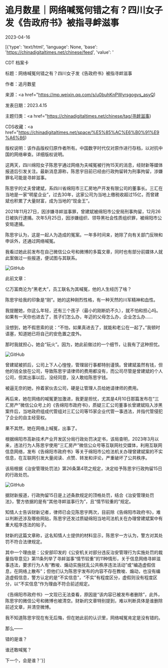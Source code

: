 # 追月数星｜网络喊冤何错之有？四川女子发《告政府书》被指寻衅滋事

2023-04-16

[{'type': 'text/html', 'language': None, 'base': 'https://chinadigitaltimes.net/chinese/feed', 'value': '

CDT 档案卡

标题：网络喊冤何错之有？四川女子发《告政府书》被指寻衅滋事

作者：追月数星

来源：<a href="https://mp.weixin.qq.com/s/u0buhKnPWyrsgogvs_asyQ)

发表日期：2023.4.15

主题归类：<a href="https://chinadigitaltimes.net/chinese/tag/寻衅滋事)

CDS收藏：<a href="https://chinadigitaltimes.net/space/%E5%85%AC%E6%B0%91%E9%A6%86)

版权说明：该作品版权归原作者所有。中国数字时代仅对原作进行存档，以对抗中国的网络审查。详细版权说明。





这两天，四川绵阳女子陈思宇通过网络为夫喊冤被行拘15天的消息，经财新等媒体报道后引发关注。最新消息源称，陈思宇目前已经由行政拘留转为刑事拘留，涉嫌罪名可能是寻衅滋事。

陈思宇的丈夫曾建斌，系四川省绵阳市三汇房地产开发有限公司的董事长。三汇在当地是一家“明星企业”，过去30年，这家公司为当地上缴税收超过15亿，而曾建斌也积累了大量财富，成为当地的“现金王”。

2021年11月27日，因涉嫌寻衅滋事罪，曾建斌被绵阳市公安局刑事拘留，12月26日被执行逮捕。次年5月25日，因涉嫌组织、领导黑社会性质组织罪，被绵阳市公安局逮捕。

陈思宇认为，这是一起人为造成的冤案。一年多时间来，她除了向有关部门反映和申诉外，还通过网络喊冤。

我看过她此前发布在自己微信公众号和微博的多篇文章，同时也有部分前媒体人就此案做过一些报道，便试图与其联系。

![GitHub](https://chinadigitaltimes.net/chinese/files/2023/04/post-695001-643b81079087d.)

此前文章：

亿万富商沦为“黑老大”，员工联名为其喊冤，他的人生经历了啥？

陈思宇给我的印象是“刚”。她的这种刚烈性格，有一种天然的川军精神和血性。

我提醒她，你这么年轻，还有三个孩子（最小的刚断奶不久），就不怕和担心吗。如果有一天你也进去了，孩子们怎么办，年迈的父母怎么办，企业怎么办……

没想到，她不假思索的说：“不怕，如果真进去了，就能和老公在一起了。”我顿时语塞，知道她已将自己的安危置之度外。

那时我就担心，她会“玩火”。因为，她此前做过的一个细节，让我有了这种担忧。

![GitHub](https://chinadigitaltimes.net/chinese/files/2023/04/post-695001-643b810799b00.)

曾建斌被抓后，公司上下人心惶惶，管理层行事都特别谨慎。曾建斌虽然有钱，但他的钱全放在公司，导致陈思宇请律师的费用都没有，而公司尽管是曾建斌的个人公司，但其出事以后，没经同意，没人敢给陈思宇钱。

被逼无奈的她，拎着家伙去公司，硬是让管理人员给她请律师的费用。

再后来，她在网络的喊冤更加激进，我更是担忧，尤其是4月10日那篇发布在“三汇房产”微信公众号上的《告绵阳市政府书》，质疑三汇公司董事长曾建斌陷入涉黑案件后，当地政府组成代管组对三汇公司等15家企业代管一事违法，并指代管侵犯了企业的自主经营权。

果不其然，她在网络上喊冤，出事了。

根据绵阳市高新技术产业开发区分局行政处罚决定书，该局查明，2023年3月以来，违法行为人陈思宇使用“三汇房产”微信公众号等互联网社交媒体，利用互联网信息网络，发布《告绵阳市政府书》等关于绵阳市公检法机关办理曾建斌案的不实信息，在互联网引发大量阅读、点赞、转发和评论，严重破坏了公共秩序。

该局根据《治安管理处罚法》第26条第4项之规定，决定给予陈思宇行政拘留15日的行政处罚。

![GitHub](https://chinadigitaltimes.net/chinese/files/2023/04/post-695001-643b8107ac37f.)

据财新报道，行政拘留15日是上述条款规定的顶格处罚，结合《治安管理处罚法》，警方依据的是有“其他寻衅滋事行为”，且“情节较重的”规定。

知情人士告诉财新记者，律师已会见陈思宇两次，目前除《告绵阳市政府书》，难以判断还涉及哪些网贴，陈思宇还发过质疑绵阳当地司法机关在办理曾建斌案中有重大程序违法的帖子。

财新的这篇文章称，这名知情人士提供的材料显示，陈思宇一方认为，警方对其处罚不符合法律规定。

其中一个理由是：公安部印发的《公安机关对部分违反治安管理行为实施处罚的裁量指导意见》第11条列举了寻衅滋事“情节较重”的11种情形，关于信息网络寻衅滋事违法，要求行为人有“教唆、煽动实施扰乱公共秩序违法活动”或“编造虚假信息，在网络上散布”；但他们认为陈思宇发布的内容不存在教唆、煽动，也没有编造虚假信息，警方认定的是“不实信息”，“不实”有程度区分，虚假则没有程度区分，以“不实信息”作为理由不符合前述规定。

《告绵阳市政府书》一文现已无法查看，原因是“该内容已被发布者删除”，此外，陈思宇的微信公号和微博也被清空。财新的文章特别提到，难以判断具体是谁删除前述文章，并清空微博。

我不知道陈思宇现在有无后悔，但在她此前的认识里，网络喊冤肯定是没有错的。

那么——

错的是谁？

谁还敢喊冤？

下一个，会是谁？'}]